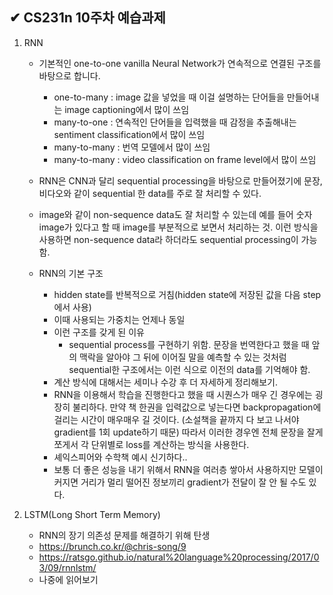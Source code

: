 ## ✔ CS231n 10주차 예습과제

1. RNN
    * 기본적인 one-to-one vanilla Neural Network가 연속적으로 연결된 구조를 바탕으로 합니다.
        * one-to-many : image 값을 넣었을 때 이걸 설명하는 단어들을 만들어내는 image captioning에서 많이 쓰임
        * many-to-one : 연속적인 단어들을 입력했을 때 감정을 추출해내는 sentiment classification에서 많이 쓰임
        * many-to-many : 번역 모델에서 많이 쓰임
        * many-to-many : video classification on frame level에서 많이 쓰임
    * RNN은 CNN과 달리 sequential processing을 바탕으로 만들어졌기에 문장, 비다오와 같이 sequential 한 data를 주로 잘 처리할 수 있다.
    * image와 같이 non-sequence data도 잘 처리할 수 있는데 예를 들어 숫자 image가 있다고 할 때 image를 부분적으로 보면서 처리하는 것. 이런 방식을 사용하면 non-sequence data라 하더라도 sequential processing이 가능함.

    * RNN의 기본 구조
        * hidden state를 반복적으로 거침(hidden state에 저장된 값을 다음 step에서 사용)
        * 이때 사용되는 가중치는 언제나 동일
        * 이런 구조를 갖게 된 이유
            * sequential process를 구현하기 위함. 문장을 번역한다고 했을 때 앞의 맥락을 알아야 그 뒤에 이어질 말을 예측할 수 있는 것처럼 sequential한 구조에서는 이런 식으로 이전의 data를 기억해야 함.
        * 계산 방식에 대해서는 세미나 수강 후 더 자세하게 정리해보기.
        * RNN을 이용해서 학습을 진행한다고 했을 때 시퀀스가 매우 긴 경우에는 굉장히 불리하다. 만약 책 한권을 입력값으로 넣는다면 backpropagation에 걸리는 시간이 매우매우 길 것이다. (소설책을 끝까지 다 보고 나서야 gradient를 1회 update하기 때문) 따라서 이러한 경우엔 전체 문장을 잘게 쪼게서 각 단위별로 loss를 계산하는 방식을 사용한다.
        * 셰익스피어와 수학책 예시 신기하다..
        * 보통 더 좋은 성능을 내기 위해서 RNN을 여러층 쌓아서 사용하지만 모델이 커지면 거리가 멀리 떨어진 정보끼리 gradient가 전달이 잘 안 될 수도 있다.

2. LSTM(Long Short Term Memory)
    * RNN의 장기 의존성 문제를 해결하기 위해 탄생
    * https://brunch.co.kr/@chris-song/9
    * https://ratsgo.github.io/natural%20language%20processing/2017/03/09/rnnlstm/
    * 나중에 읽어보기